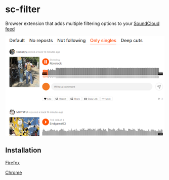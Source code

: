 # sc-filter

Browser extension that adds multiple filtering options to your [SoundCloud feed](https://soundcloud.com/feed)

![Example](/docs/screenshot.png)

## Installation

[Firefox](https://addons.mozilla.org/en-US/firefox/addon/soundcloud-feed-filter)

[Chrome](https://chromewebstore.google.com/detail/soundcloud-feed-filter/kbkaecpbbnacnjecgecmfopgojdcomfn)
